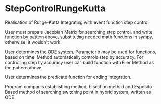 # StepControlRungeKutta
Realisation of Runge-Kutta Integrating with event function step control

User must prepare Jacobian Matrix for searching step control, and write function
by pattern above, substituting needed math functions in sympy, otherwise, it wouldn't
work.

User determines the ODE system. Parameter b may be used for functions, based on time.
Method automatically controls step by accuracy. 
For controlling step by accuracy user can build function with Eiler Method as the
pattern above.

User determines the predicate function for ending integration.

Program compares establishing method, bisection method and 
Esposito-Based method of searching switching point in hybrid system, 
written as ODE